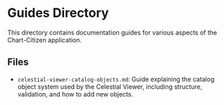 # Guides Directory

This directory contains documentation guides for various aspects of the Chart-Citizen application.

## Files
- `celestial-viewer-catalog-objects.md`: Guide explaining the catalog object system used by the Celestial Viewer, including structure, validation, and how to add new objects. 